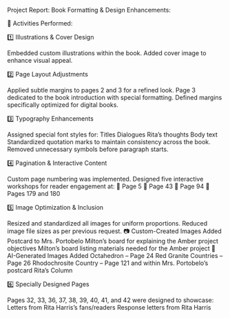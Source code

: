 Project Report: Book Formatting & Design Enhancements:

📌 Activities Performed:

1️⃣ Illustrations & Cover Design

Embedded custom illustrations within the book.
Added cover image to enhance visual appeal.

2️⃣ Page Layout Adjustments

Applied subtle margins to pages 2 and 3 for a refined look.
Page 3 dedicated to the book introduction with special formatting.
Defined margins specifically optimized for digital books.

3️⃣ Typography Enhancements

Assigned special font styles for:
Titles
Dialogues
Rita’s thoughts
Body text
Standardized quotation marks to maintain consistency across the book.
Removed unnecessary symbols before paragraph starts.

4️⃣ Pagination & Interactive Content

Custom page numbering was implemented.
Designed five interactive workshops for reader engagement at:
📍 Page 5
📍 Page 43
📍 Page 94
📍 Pages 179 and 180

5️⃣ Image Optimization & Inclusion

Resized and standardized all images for uniform proportions.
Reduced image file sizes as per previous request.
📷 Custom-Created Images Added
Postcard to Mrs. Portobelo
Milton’s board for explaining the Amber project objectives
Milton’s board listing materials needed for the Amber project
🎨 AI-Generated Images Added
Octahedron – Page 24
Red Granite Countries – Page 26
Rhodochrosite Country – Page 121 and within Mrs. Portobelo’s postcard
Rita’s Column

6️⃣ Specially Designed Pages

Pages 32, 33, 36, 37, 38, 39, 40, 41, and 42 were designed to showcase:
Letters from Rita Harris’s fans/readers
Response letters from Rita Harris
